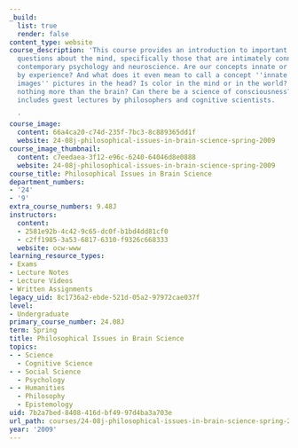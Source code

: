 ```yaml
---
_build:
  list: true
  render: false
content_type: website
course_description: 'This course provides an introduction to important philosophical
  questions about the mind, specifically those that are intimately connected with
  contemporary psychology and neuroscience. Are our concepts innate or are they acquired
  by experience? And what does it even mean to call a concept ''innate''? Are ''mental
  images'' pictures in the head? Is color in the mind or in the world? Is the mind
  nothing more than the brain? Can there be a science of consciousness? The course
  includes guest lectures by philosophers and cognitive scientists.

  '
course_image:
  content: 66a4ca20-c74d-235f-7bc3-8c889365dd1f
  website: 24-08j-philosophical-issues-in-brain-science-spring-2009
course_image_thumbnail:
  content: c7eedaea-3f12-e96c-6240-64046d8e0888
  website: 24-08j-philosophical-issues-in-brain-science-spring-2009
course_title: Philosophical Issues in Brain Science
department_numbers:
- '24'
- '9'
extra_course_numbers: 9.48J
instructors:
  content:
  - 2581e92b-4c42-9c65-dc0f-b1bd4dd81cf0
  - c2ff1985-3a53-6817-6310-f9326c668333
  website: ocw-www
learning_resource_types:
- Exams
- Lecture Notes
- Lecture Videos
- Written Assignments
legacy_uid: 8c1736a2-ebde-521d-05a2-97972cae037f
level:
- Undergraduate
primary_course_number: 24.08J
term: Spring
title: Philosophical Issues in Brain Science
topics:
- - Science
  - Cognitive Science
- - Social Science
  - Psychology
- - Humanities
  - Philosophy
  - Epistemology
uid: 7b2a7bed-8408-416d-bf49-97d4ba3a703e
url_path: courses/24-08j-philosophical-issues-in-brain-science-spring-2009
year: '2009'
---
```

